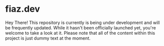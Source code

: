 # fiaz.dev
Hey There! This repository is currently is being under development and will be frequently updated. While it hasn't been officially launched yet, you're welcome to take a look at it. Please note that all of the content within this project is just dummy text at the moment.
